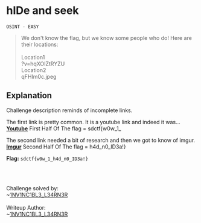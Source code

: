 # hIDe and seek
`OSINT - EASY`
> We don't know the flag, but we know some people who do! Here are their locations:<br><br>
> Location1<br>
?v=hqXOIZtRYZU<br>
> Location2<br>
qFHIm0c.jpeg

## Explanation
 
Challenge description reminds of incomplete links.

The first link is pretty common. It is a youtube link and indeed it was...
[**Youtube**](https://www.youtube.com/watch?v=hqXOIZtRYZU)
First Half Of The flag = sdctf{w0w_1_

The second link needed a bit of research and then we got to know of imgur.
[**Imgur**](https://imgur.com/qFHIm0c.jpeg)
Second Half Of The flag = h4d_n0_ID3a!}


**Flag:** `sdctf{w0w_1_h4d_n0_ID3a!}`

<br><br>

Challenge solved by:<br>
~[1NV1NC1BL3_L34RN3R](https://ctftime.org/user/106601)<br><br>
Writeup Author:<br>
~[1NV1NC1BL3_L34RN3R](https://ctftime.org/user/106601)
